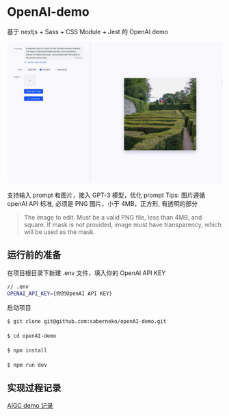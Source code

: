 # OpenAI-demo

基于 nextjs + Sass + CSS Module + Jest 的 OpenAI demo

![image](https://github.com/saberneko/openAI-demo/blob/master/IMG/prompt%2Bimage-generate.jpg)

支持输入 prompt 和图片，接入 GPT-3 模型，优化 prompt
Tips: 图片遵循 openAI API 标准, 必须是 PNG 图片，小于 4MB，正方形, 有透明的部分

> The image to edit. Must be a valid PNG file, less than 4MB, and square. If mask is not provided, image must have transparency, which will be used as the mask.

## 运行前的准备

在项目根目录下新建 .env 文件，填入你的 OpenAI API KEY

```bash
// .env
OPENAI_API_KEY={你的OpenAI API KEY}
```

启动项目

```bash
$ git clone git@github.com:saberneko/openAI-demo.git

$ cd openAI-demo

$ npm install

$ npm run dev
```

## 实现过程记录

[AIGC demo 记录](https://www.yuque.com/g/saberneko/vf81ru/collaborator/join?token=VCtrTh6qYXgSlwXi#)
